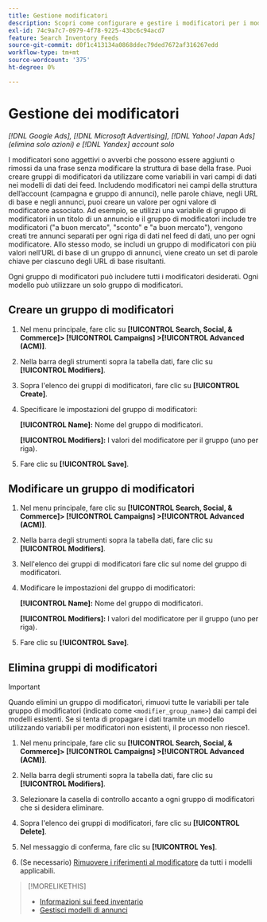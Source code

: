 ```yaml
---
title: Gestione modificatori
description: Scopri come configurare e gestire i modificatori per i modelli di annunci per i feed di dati di inventario.
exl-id: 74c9a7c7-0979-4f78-9225-43bc6c94acd7
feature: Search Inventory Feeds
source-git-commit: d0f1c413134a0868ddec79ded7672af316267edd
workflow-type: tm+mt
source-wordcount: '375'
ht-degree: 0%

---
```


# Gestione dei modificatori

*[!DNL Google Ads], [!DNL Microsoft Advertising], [!DNL Yahoo! Japan Ads] (elimina solo azioni) e [!DNL Yandex] account solo*

I modificatori sono aggettivi o avverbi che possono essere aggiunti o rimossi da una frase senza modificare la struttura di base della frase. Puoi creare gruppi di modificatori da utilizzare come variabili in vari campi di dati nei modelli di dati dei feed. Includendo modificatori nei campi della struttura dell’account (campagna e gruppo di annunci), nelle parole chiave, negli URL di base e negli annunci, puoi creare un valore per ogni valore di modificatore associato. Ad esempio, se utilizzi una variabile di gruppo di modificatori in un titolo di un annuncio e il gruppo di modificatori include tre modificatori (&quot;a buon mercato&quot;, &quot;sconto&quot; e &quot;a buon mercato&quot;), vengono creati tre annunci separati per ogni riga di dati nel feed di dati, uno per ogni modificatore. Allo stesso modo, se includi un gruppo di modificatori con più valori nell’URL di base di un gruppo di annunci, viene creato un set di parole chiave per ciascuno degli URL di base risultanti.

Ogni gruppo di modificatori può includere tutti i modificatori desiderati. Ogni modello può utilizzare un solo gruppo di modificatori.

## Creare un gruppo di modificatori

1. Nel menu principale, fare clic su **[!UICONTROL Search, Social, & Commerce]> [!UICONTROL Campaigns] >[!UICONTROL Advanced (ACM)]**.

1. Nella barra degli strumenti sopra la tabella dati, fare clic su **[!UICONTROL Modifiers]**.

1. Sopra l&#39;elenco dei gruppi di modificatori, fare clic su **[!UICONTROL Create]**.

1. Specificare le impostazioni del gruppo di modificatori:

   **[!UICONTROL Name]:** Nome del gruppo di modificatori.

   **[!UICONTROL Modifiers]:** I valori del modificatore per il gruppo (uno per riga).

1. Fare clic su **[!UICONTROL Save]**.

## Modificare un gruppo di modificatori

1. Nel menu principale, fare clic su **[!UICONTROL Search, Social, & Commerce]> [!UICONTROL Campaigns] >[!UICONTROL Advanced (ACM)]**.

1. Nella barra degli strumenti sopra la tabella dati, fare clic su **[!UICONTROL Modifiers]**.

1. Nell&#39;elenco dei gruppi di modificatori fare clic sul nome del gruppo di modificatori.

1. Modificare le impostazioni del gruppo di modificatori:

   **[!UICONTROL Name]:** Nome del gruppo di modificatori.

   **[!UICONTROL Modifiers]:** I valori del modificatore per il gruppo (uno per riga).

1. Fare clic su **[!UICONTROL Save]**.

## Elimina gruppi di modificatori

>[!IMPORTANT]
>
>Quando elimini un gruppo di modificatori, rimuovi tutte le variabili per tale gruppo di modificatori (indicato come `<modifier_group_name>`) dai campi dei modelli esistenti. Se si tenta di propagare i dati tramite un modello utilizzando variabili per modificatori non esistenti, il processo non riesce1.

1. Nel menu principale, fare clic su **[!UICONTROL Search, Social, & Commerce]> [!UICONTROL Campaigns] >[!UICONTROL Advanced (ACM)]**.

1. Nella barra degli strumenti sopra la tabella dati, fare clic su **[!UICONTROL Modifiers]**.

1. Selezionare la casella di controllo accanto a ogni gruppo di modificatori che si desidera eliminare.

1. Sopra l&#39;elenco dei gruppi di modificatori, fare clic su **[!UICONTROL Delete]**.

1. Nel messaggio di conferma, fare clic su **[!UICONTROL Yes]**.

1. (Se necessario) [Rimuovere i riferimenti al modificatore](/help/search-social-commerce/campaign-management/inventory-feeds/ad-templates/ad-template-manage.md) da tutti i modelli applicabili.

>[!MORELIKETHIS]
>
>* [Informazioni sui feed inventario](/help/search-social-commerce/campaign-management/inventory-feeds/inventory-feeds-about.md)
>* [Gestisci modelli di annunci](/help/search-social-commerce/campaign-management/inventory-feeds/ad-templates/ad-template-manage.md)
